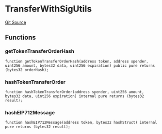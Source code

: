 # TransferWithSigUtils
[Git Source](https://github.com/maticnetwork/contracts/blob/155f729fd8db0676297384375468d4d45b8aa44e/contracts/root/predicates/TransferWithSigUtils.sol)


## Functions
### getTokenTransferOrderHash


```solidity
function getTokenTransferOrderHash(address token, address spender, uint256 amount, bytes32 data, uint256 expiration) public pure returns (bytes32 orderHash);
```

### hashTokenTransferOrder


```solidity
function hashTokenTransferOrder(address spender, uint256 amount, bytes32 data, uint256 expiration) internal pure returns (bytes32 result);
```

### hashEIP712Message


```solidity
function hashEIP712Message(address token, bytes32 hashStruct) internal pure returns (bytes32 result);
```

